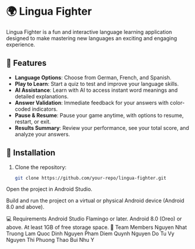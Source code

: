 # 🌍 Lingua Fighter  

Lingua Fighter is a fun and interactive language learning application designed to make mastering new languages an exciting and engaging experience.  

## 🚀 Features  
- **Language Options**: Choose from German, French, and Spanish.  
- **Play to Learn**: Start a quiz to test and improve your language skills.  
- **AI Assistance**: Learn with AI to access instant word meanings and detailed explanations.  
- **Answer Validation**: Immediate feedback for your answers with color-coded indicators.  
- **Pause & Resume**: Pause your game anytime, with options to resume, restart, or exit.  
- **Results Summary**: Review your performance, see your total score, and analyze your answers.  

## 📱 Installation  

1. Clone the repository:  
   ```bash
   git clone https://github.com/your-repo/lingua-fighter.git
Open the project in Android Studio.

Build and run the project on a virtual or physical Android device (Android 8.0 and above).

💻 Requirements
Android Studio Flamingo or later.
Android 8.0 (Oreo) or above.
At least 1GB of free storage space.
👥 Team Members
Nguyen Nhat Truong
Lam Quoc Dinh
Nguyen Pham Diem Quynh
Nguyen Do Tu Vy
Nguyen Thi Phuong Thao
Bui Nhu Y
